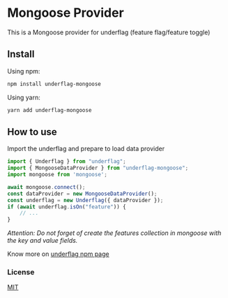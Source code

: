 
# Mongoose Provider

This is a Mongoose provider for underflag (feature flag/feature toggle)

## Install

Using npm:

```bash
npm install underflag-mongoose
```

Using yarn:

```bash
yarn add underflag-mongoose
```

## How to use

Import the underflag and prepare to load data provider

```js
import { Underflag } from "underflag";
import { MongooseDataProvider } from "underflag-mongoose";
import mongoose from 'mongoose';

await mongoose.connect();
const dataProvider = new MongooseDataProvider();
const underflag = new Underflag({ dataProvider });
if (await underflag.isOn("feature")) {
    // ...
}
```

_Attention: Do not forget of create the features collection in mongoose with the key and value fields._

Know more on [underflag npm page](https://www.npmjs.com/package/underflag)

### License

[MIT](LICENSE)